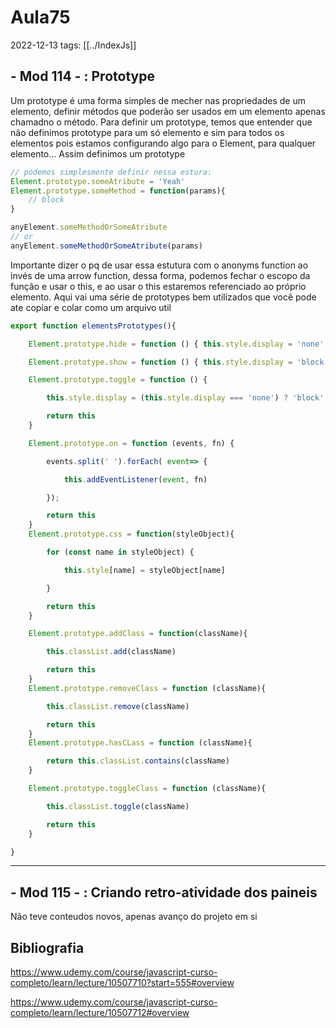 # Aula75
2022-12-13
tags: [[../IndexJs]]

## - Mod 114 - : Prototype

Um prototype é uma forma simples de mecher nas propriedades de um elemento, definir métodos que poderão ser usados em um elemento apenas chamadno o método.
Para definir um prototype, temos que entender que não definimos prototype para um só elemento e sim para todos os elementos pois estamos configurando algo para o Element, para qualquer elemento... Assim definimos um prototype

~~~js
// podemos simplesmente definir nessa estura:
Element.prototype.someAtribute = 'Yeah'
Element.prototype.someMethod = function(params){
	// block
}

anyElement.someMethodOrSomeAtribute
// or
anyElement.someMethodOrSomeAtribute(params)
~~~

Importante dizer o pq de usar essa estutura com o anonyms function ao invés de uma arrow function, dessa forma, podemos fechar o escopo da função e usar o this, e ao usar o this estaremos referenciado ao próprio elemento. Aqui vai uma série de prototypes bem utilizados que você pode ate copiar e colar como um arquivo util

~~~js
export function elementsPrototypes(){

    Element.prototype.hide = function () { this.style.display = 'none'; return this }

    Element.prototype.show = function () { this.style.display = 'block'; return this }

    Element.prototype.toggle = function () {

        this.style.display = (this.style.display === 'none') ? 'block' : 'none';

        return this
    }

    Element.prototype.on = function (events, fn) {

        events.split(' ').forEach( event=> {

            this.addEventListener(event, fn)

        });

        return this
    }
    Element.prototype.css = function(styleObject){

        for (const name in styleObject) {

            this.style[name] = styleObject[name]

        }

        return this
    }

    Element.prototype.addClass = function(className){

        this.classList.add(className)

        return this
    }
    Element.prototype.removeClass = function (className){

        this.classList.remove(className)

        return this
    }
    Element.prototype.hasCLass = function (className){

        return this.classList.contains(className)
    }

    Element.prototype.toggleClass = function (className){

        this.classList.toggle(className)

        return this
    }

}
~~~

-----------------------------------------------

## - Mod 115 - :  Criando retro-atividade dos paineis

Não teve conteudos novos, apenas avanço do projeto em si

## Bibliografia

https://www.udemy.com/course/javascript-curso-completo/learn/lecture/10507710?start=555#overview

https://www.udemy.com/course/javascript-curso-completo/learn/lecture/10507712#overview